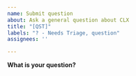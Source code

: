 ```yaml
---
name: Submit question
about: Ask a general question about CLX
title: "[QST]"
labels: "? - Needs Triage, question"
assignees: ''

---
```


**What is your question?**